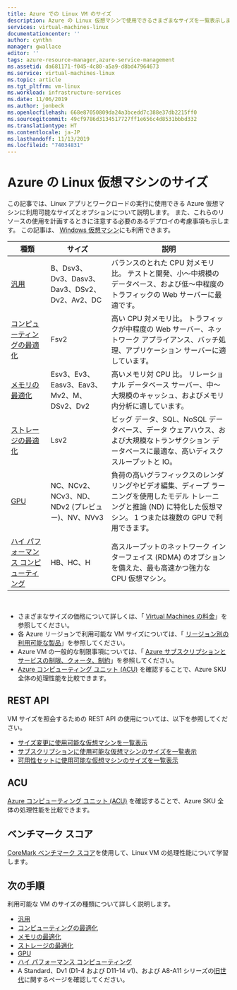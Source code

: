 ```yaml
---
title: Azure での Linux VM のサイズ
description: Azure の Linux 仮想マシンで使用できるさまざまなサイズを一覧表示します。
services: virtual-machines-linux
documentationcenter: ''
author: cynthn
manager: gwallace
editor: ''
tags: azure-resource-manager,azure-service-management
ms.assetid: da681171-f045-4c80-a5a9-d8bd47964673
ms.service: virtual-machines-linux
ms.topic: article
ms.tgt_pltfrm: vm-linux
ms.workload: infrastructure-services
ms.date: 11/06/2019
ms.author: jonbeck
ms.openlocfilehash: 668e87050809da24a3bcedd7c388e37db2215ff0
ms.sourcegitcommit: 49cf9786d3134517727ff1e656c4d8531bbbd332
ms.translationtype: HT
ms.contentlocale: ja-JP
ms.lasthandoff: 11/13/2019
ms.locfileid: "74034831"
---
```

# <a name="sizes-for-linux-virtual-machines-in-azure"></a>Azure の Linux 仮想マシンのサイズ
この記事では、Linux アプリとワークロードの実行に使用できる Azure 仮想マシンに利用可能なサイズとオプションについて説明します。 また、これらのリソースの使用を計画するときに注意する必要のあるデプロイの考慮事項も示します。 この記事は、 [Windows 仮想マシン](../windows/sizes.md?toc=%2fazure%2fvirtual-machines%2fwindows%2ftoc.json)にも利用できます。


| 種類                     | サイズ           |    説明       |
|--------------------------|-------------------|------------------------------------------------------------------------------------------------------------------------------------|
| [汎用](sizes-general.md)          | B、Dsv3、Dv3、Dasv3、Dav3、DSv2、Dv2、Av2、DC  | バランスのとれた CPU 対メモリ比。 テストと開発、小～中規模のデータベース、および低～中程度のトラフィックの Web サーバーに最適です。 |
| [コンピューティングの最適化](sizes-compute.md)        | Fsv2           | 高い CPU 対メモリ比。 トラフィックが中程度の Web サーバー、ネットワーク アプライアンス、バッチ処理、アプリケーション サーバーに適しています。        |
| [メモリの最適化](sizes-memory.md)         | Esv3、Ev3、Easv3、Eav3、Mv2、M、DSv2、Dv2  | 高いメモリ対 CPU 比。 リレーショナル データベース サーバー、中～大規模のキャッシュ、およびメモリ内分析に適しています。                 |
| [ストレージの最適化](sizes-storage.md)        | Lsv2                | ビッグ データ、SQL、NoSQL データベース、データ ウェアハウス、および大規模なトランザクション データベースに最適な、高いディスク スループットと IO。  |
| [GPU](sizes-gpu.md)            | NC、NCv2、NCv3、ND、NDv2 (プレビュー)、NV、NVv3  | 負荷の高いグラフィックスのレンダリングやビデオ編集、ディープ ラーニングを使用したモデル トレーニングと推論 (ND) に特化した仮想マシン。 1 つまたは複数の GPU で利用できます。       |
| [ハイ パフォーマンス コンピューティング](sizes-hpc.md) | HB、HC、H | 高スループットのネットワーク インターフェイス (RDMA) のオプションを備えた、最も高速かつ強力な CPU 仮想マシン。 |

<br>

- さまざまなサイズの価格について詳しくは、「 [Virtual Machines の料金](https://azure.microsoft.com/pricing/details/virtual-machines/#Linux)」を参照してください。 
- 各 Azure リージョンで利用可能な VM サイズについては、「 [リージョン別の利用可能な製品](https://azure.microsoft.com/regions/services/)」を参照してください。
- Azure VM の一般的な制限事項については、「 [Azure サブスクリプションとサービスの制限、クォータ、制約](../../azure-subscription-service-limits.md)」を参照してください。
- [Azure コンピューティング ユニット (ACU)](acu.md) を確認することで、Azure SKU 全体の処理性能を比較できます。


## <a name="rest-api"></a>REST API

VM サイズを照会するための REST API の使用については、以下を参照してください。

- [サイズ変更に使用可能な仮想マシンを一覧表示](https://docs.microsoft.com/rest/api/compute/virtualmachines/listavailablesizes)
- [サブスクリプションに使用可能な仮想マシンのサイズを一覧表示](https://docs.microsoft.com/rest/api/compute/resourceskus/list)
- [可用性セットに使用可能な仮想マシンのサイズを一覧表示](https://docs.microsoft.com/rest/api/compute/availabilitysets/listavailablesizes)

## <a name="acu"></a>ACU

[Azure コンピューティング ユニット (ACU)](acu.md) を確認することで、Azure SKU 全体の処理性能を比較できます。

## <a name="benchmark-scores"></a>ベンチマーク スコア

[CoreMark ベンチマーク スコア](compute-benchmark-scores.md)を使用して、Linux VM の処理性能について学習します。

## <a name="next-steps"></a>次の手順

利用可能な VM のサイズの種類について詳しく説明します。
- [汎用](sizes-general.md)
- [コンピューティングの最適化](sizes-compute.md)
- [メモリの最適化](sizes-memory.md)
- [ストレージの最適化](sizes-storage.md)
- [GPU](sizes-gpu.md)
- [ハイ パフォーマンス コンピューティング](sizes-hpc.md)
- A Standard、Dv1 (D1-4 および D11-14 v1)、および A8-A11 シリーズの[旧世代](sizes-previous-gen.md)に関するページを確認してください。



